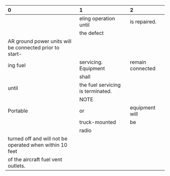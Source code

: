 | 0                                                       | 1                                 | 2                |
|:--------------------------------------------------------|:----------------------------------|:-----------------|
|                                                         | eling operation until             | is repaired.     |
|                                                         | the defect                        |                  |
| AR ground power units will be connected prior to start- |                                   |                  |
| ing fuel                                                | servicing. Equipment              | remain connected |
|                                                         | shall                             |                  |
| until                                                   | the fuel servicing is terminated. |                  |
|                                                         | NOTE                              |                  |
| Portable                                                | or                                | equipment will   |
|                                                         | truck-mounted                     | be               |
|                                                         | radio                             |                  |
| turned off and will not be operated when within 10 feet |                                   |                  |
| of the aircraft fuel vent outlets.                      |                                   |                  |